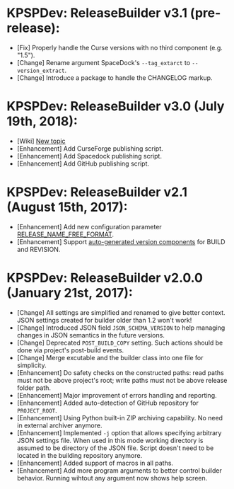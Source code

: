 # KPSPDev: ReleaseBuilder v3.1 (pre-release):
* [Fix] Properly handle the Curse versions with no third component (e.g. "1.5").
* [Change] Rename argument SpaceDock's `--tag_extarct` to `--version_extract`.
* [Change] Introduce a package to handle the CHANGELOG markup.

# KPSPDev: ReleaseBuilder v3.0 (July 19th, 2018):
* [Wiki] [New topic](https://github.com/ihsoft/KSPDev_ReleaseBuilder/wiki/Release-publishing-tools)
* [Enhancement] Add CurseForge publishing script.
* [Enhancement] Add Spacedock publishing script.
* [Enhancement] Add GitHub publishing script.

# KPSPDev: ReleaseBuilder v2.1 (August 15th, 2017):
* [Enhancement] Add new configuration parameter [RELEASE_NAME_FREE_FORMAT](https://github.com/ihsoft/KSPDev/wiki/ReleaseBuilder-Schema-1.1).
* [Enhancement] Support [auto-generated version components](https://msdn.microsoft.com/en-us/library/system.reflection.assemblyversionattribute%28v=vs.110%29.aspx#Anchor_6) for BUILD and REVISION.

# KPSPDev: ReleaseBuilder v2.0.0 (January 21st, 2017):
* [Change] All settings are simplified and renamed to give better context. JSON settings created
  for builder older than 1.2 won't work!
* [Change] Introduced JSON field `JSON_SCHEMA_VERSION` to help managing changes in JSON semantics
  in the future versions.
* [Change] Deprecated `POST_BUILD_COPY` setting. Such actions should be done via project's
  post-build events.
* [Change] Merge excutable and the builder class into one file for simplicity.
* [Enhancement] Do safety checks on the constructed paths: read paths must not be above project's
  root; write paths must not be above release folder path.
* [Enhancement] Major improvement of errors handling and reporting.
* [Enhancement] Added auto-detection of GitHub repository for `PROJECT_ROOT`.
* [Enhancement] Using Python built-in ZIP archiving capability. No need in external archiver
  anymore.
* [Enhancement] Implemented `-j` option that allows specifying arbitrary JSON settings file.
  When used in this mode working directory is assumed to be directory of the JSON file. Script
  doesn't need to be located in the building repository anymore.
* [Enhancement] Added support of macros in all paths.
* [Enhancement] Add more program arguments to better control builder behavior. Running wihtout any
  argument now shows help screen.

